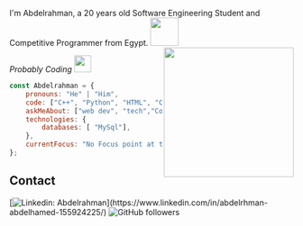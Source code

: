 I'm Abdelrahman, a 20 years old Software Engineering Student and Competitive Programmer from Egypt. <img src="https://media.giphy.com/media/12oufCB0MyZ1Go/giphy.gif" width="50"></h2>
<img align='right' src="https://media.giphy.com/media/M9gbBd9nbDrOTu1Mqx/giphy.gif" width="230">
<p><em> Probably Coding
</a><img src="https://media.giphy.com/media/WUlplcMpOCEmTGBtBW/giphy.gif" width="30"> 
</em></p>

```javascript
const Abdelrahman = {
    pronouns: "He" | "Him",
    code: ["C++", "Python", "HTML", "CSS","C#"],
    askMeAbout: ["web dev", "tech","Competitive Programming"],
    technologies: {
        databases: [ "MySql"],
    },
    currentFocus: "No Focus point at this time",
};
```
## Contact
[![Linkedin: Abdelrahman](https://img.shields.io/badge/-Abdelrahman-blue?style=flat-square&logo=Linkedin&logoColor=white&link=[https://www.linkedin.com/in](https://www.linkedin.com/in/abdelrhman-abdelhamed-155924225/)-p-singh/)](https://www.linkedin.com/in/abdelrhman-abdelhamed-155924225/)
![GitHub followers](https://img.shields.io/github/followers/Abdelrhman-2002?label=Follow&style=social)
